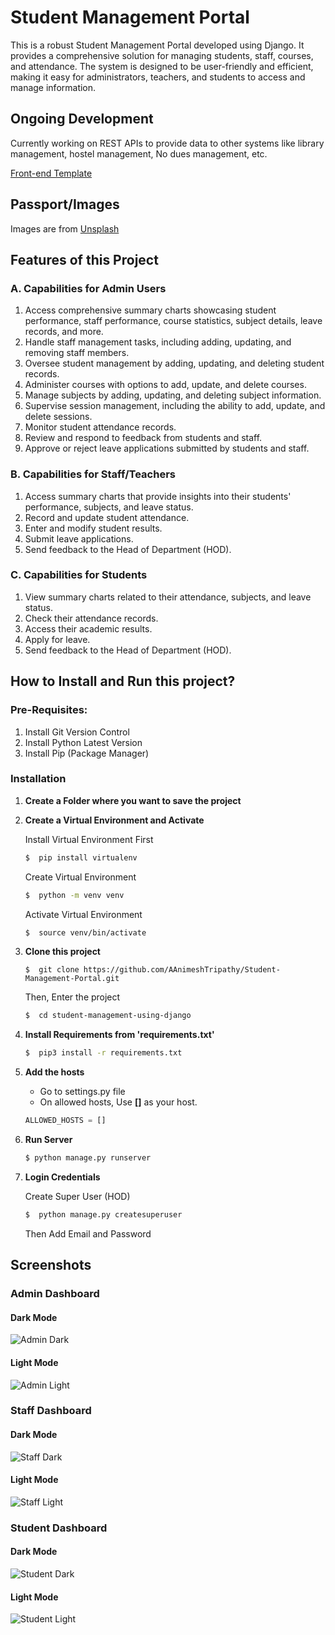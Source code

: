 # Student Management Portal

This is a robust Student Management Portal developed using Django. It provides a comprehensive solution for managing students, staff, courses, and attendance. The system is designed to be user-friendly and efficient, making it easy for administrators, teachers, and students to access and manage information.

## Ongoing Development
Currently working on REST APIs to provide data to other systems like library management, hostel management, No dues management, etc.

[Front-end Template](http://adminlte.io "Admin LTE.io")

## Passport/Images
Images are from [Unsplash](https://unsplash.com)

## Features of this Project

### A. Capabilities for Admin Users
1. Access comprehensive summary charts showcasing student performance, staff performance, course statistics, subject details, leave records, and more.
2. Handle staff management tasks, including adding, updating, and removing staff members.
3. Oversee student management by adding, updating, and deleting student records.
4. Administer courses with options to add, update, and delete courses.
5. Manage subjects by adding, updating, and deleting subject information.
6. Supervise session management, including the ability to add, update, and delete sessions.
7. Monitor student attendance records.
8. Review and respond to feedback from students and staff.
9. Approve or reject leave applications submitted by students and staff.

### B. Capabilities for Staff/Teachers
1. Access summary charts that provide insights into their students' performance, subjects, and leave status.
2. Record and update student attendance.
3. Enter and modify student results.
4. Submit leave applications.
5. Send feedback to the Head of Department (HOD).

### C. Capabilities for Students
1. View summary charts related to their attendance, subjects, and leave status.
2. Check their attendance records.
3. Access their academic results.
4. Apply for leave.
5. Send feedback to the Head of Department (HOD).

## How to Install and Run this project?

### Pre-Requisites:
1. Install Git Version Control
2. Install Python Latest Version
3. Install Pip (Package Manager)

### Installation
1. **Create a Folder where you want to save the project**

2. **Create a Virtual Environment and Activate**

   Install Virtual Environment First
   ```sh
   $  pip install virtualenv
   ```

   Create Virtual Environment
   ```sh
   $  python -m venv venv
   ```

   Activate Virtual Environment
   ```sh
   $  source venv/bin/activate
   ```

3. **Clone this project**
   ```
   $  git clone https://github.com/AAnimeshTripathy/Student-Management-Portal.git
   ```

   Then, Enter the project
   ```sh
   $  cd student-management-using-django
   ```

4. **Install Requirements from 'requirements.txt'**
   ```sh
   $  pip3 install -r requirements.txt
   ```

5. **Add the hosts**
   - Go to settings.py file 
   - On allowed hosts, Use **[]** as your host.
   ```python
   ALLOWED_HOSTS = []
   ```

6. **Run Server**
   ```sh
   $ python manage.py runserver
   ```

7. **Login Credentials**

   Create Super User (HOD)
   ```sh
   $  python manage.py createsuperuser
   ```

   Then Add Email and Password

## Screenshots

### Admin Dashboard

#### Dark Mode
![Admin Dark](screenshots/admin_dark.png)

#### Light Mode
![Admin Light](screenshots/admin_light.png)

### Staff Dashboard

#### Dark Mode
![Staff Dark](screenshots/staff_dark.png)

#### Light Mode
![Staff Light](screenshots/staff_light.png)

### Student Dashboard

#### Dark Mode
![Student Dark](screenshots/student_dark.png)

#### Light Mode
![Student Light](screenshots/student_light.png)